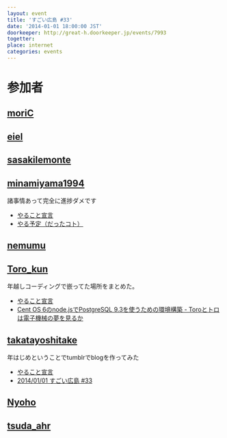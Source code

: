```yaml
---
layout: event
title: 'すごい広島 #33'
date: '2014-01-01 18:00:00 JST'
doorkeeper: http://great-h.doorkeeper.jp/events/7993
togetter:
place: internet
categories: events
---
```


# 参加者


## [moriC](https://github.com/moriC)


## [eiel](https://github.com/eiel)


## [sasakilemonte](http://twitter.com/sasakilemonte)


## [minamiyama1994](https://github.com/minamiyama1994)

諸事情あって完全に進捗ダメです

* [やること宣言](https://github.com/great-h/great-h.github.io/issues/520)
* [やる予定（だったコト）](https://docs.google.com/presentation/d/1P9m31wuo2TJ3OvmWxSp6nA9_NvL7riSoIm59CcuNVMw/edit?usp=sharing)


## [nemumu](https://github.com/nemumu)


## [Toro_kun](https://twitter.com/Toro_kun)

年越しコーディングで嵌ってた場所をまとめた。

* [やること宣言](https://github.com/great-h/great-h.github.io/issues/514)
* [Cent OS 6のnode.jsでPostgreSQL 9.3を使うための環境構築 - Toroとトロは電子機械の夢を見るか](http://106n.net/toro/blog/?p=1266)


## [takatayoshitake](http://twitter.com/takatayoshitake)

年はじめということでtumblrでblogを作ってみた

* [やること宣言](https://github.com/great-h/great-h.github.io/issues/517)
* [2014/01/01 すごい広島 #33](http://tkt-study.tumblr.com/post/71834975787/20140101-great-h)


## [Nyoho](https://github.com/Nyoho)


## [tsuda_ahr](http://twitter.com/tsuda_ahr)
